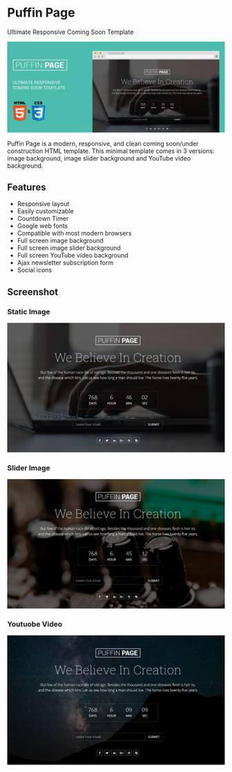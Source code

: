 # Puffin Page
Ultimate Responsive Coming Soon Template

![Puffin Page](src/intro-banner.jpg?raw=true "Intro Image")

Puffin Page is a modern, responsive, and clean coming soon/under construction HTML template. This minimal template comes in 3 versions: image background, image slider background and YouTube video background.

## Features
* Responsive layout
* Easily customizable
* Countdown Timer
* Google web fonts
* Compatible with most modern browsers
* Full screen image background
* Full screen image slider background
* Full screen YouTube video background
* Ajax newsletter subscription form
* Social icons

## Screenshot
### Static Image
![Static Image](src/image.jpg?raw=true "Static Image") 
### Slider Image
![Slider Image](src/slider.jpg?raw=true "Slider Image")
### Youtuobe Video
![Youtuobe Video](src/youtube.jpg?raw=true "Youtuobe Video")
